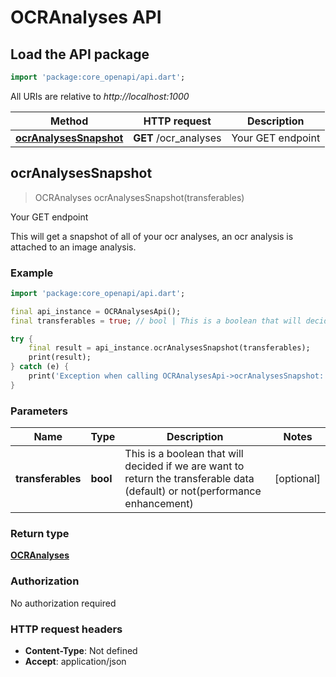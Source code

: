 # OCRAnalyses API

## Load the API package
```dart
import 'package:core_openapi/api.dart';
```

All URIs are relative to *http://localhost:1000*

Method | HTTP request | Description
------------- | ------------- | -------------
[**ocrAnalysesSnapshot**](OCRAnalysesApi#ocranalysessnapshot) | **GET** /ocr_analyses | Your GET endpoint


## **ocrAnalysesSnapshot**
> OCRAnalyses ocrAnalysesSnapshot(transferables)

Your GET endpoint

This will get a snapshot of all of your ocr analyses, an ocr analysis is attached to an image analysis.

### Example
```dart
import 'package:core_openapi/api.dart';

final api_instance = OCRAnalysesApi();
final transferables = true; // bool | This is a boolean that will decided if we are want to return the transferable data (default) or not(performance enhancement)

try {
    final result = api_instance.ocrAnalysesSnapshot(transferables);
    print(result);
} catch (e) {
    print('Exception when calling OCRAnalysesApi->ocrAnalysesSnapshot: $e\n');
}
```

### Parameters

Name | Type | Description  | Notes
------------- | ------------- | ------------- | -------------
 **transferables** | **bool**| This is a boolean that will decided if we are want to return the transferable data (default) or not(performance enhancement) | [optional] 

### Return type

[**OCRAnalyses**](OCRAnalyses)

### Authorization

No authorization required

### HTTP request headers

 - **Content-Type**: Not defined
 - **Accept**: application/json



